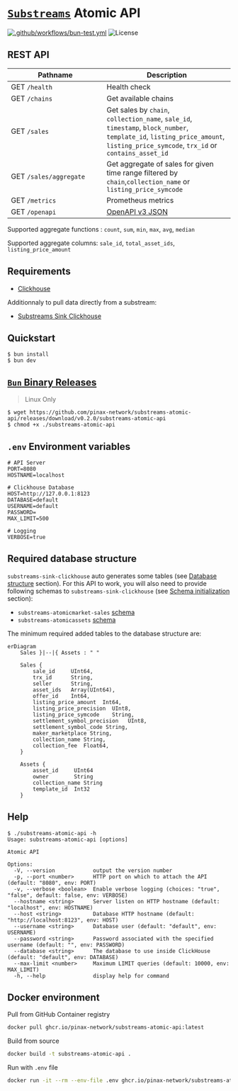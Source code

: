 # [`Substreams`](https://substreams.streamingfast.io/) Atomic API
[![.github/workflows/bun-test.yml](https://github.com/pinax-network/substreams-atomic-api/actions/workflows/bun-test.yml/badge.svg)](https://github.com/pinax-network/substreams-atomic-api/actions/workflows/bun-test.yml)
![License](https://img.shields.io/github/license/pinax-network/substreams-atomic-api)

## REST API

| <div style="width:200px">Pathname</div>| Description           |
|----------------------------------------|-----------------------|
| GET `/health`                          | Health check
| GET `/chains`                          | Get available chains
| GET `/sales`                           | Get sales by `chain`, `collection_name`, `sale_id`, `timestamp`, `block_number`, `template_id`, `listing_price_amount`, `listing_price_symcode`, `trx_id` or `contains_asset_id`
| GET `/sales/aggregate`                 | Get aggregate of sales for given time range filtered by `chain`,`collection_name` or `listing_price_symcode`
| GET `/metrics`                         | Prometheus metrics
| GET `/openapi`                         | [OpenAPI v3 JSON](https://spec.openapis.org/oas/v3.0.0)

Supported aggregate functions : `count`, `sum`, `min`, `max`, `avg`, `median`

Supported aggregate columns: `sale_id`, `total_asset_ids`, `listing_price_amount`

## Requirements

- [Clickhouse](https://clickhouse.com/)

Additionnaly to pull data directly from a substream:
- [Substreams Sink Clickhouse](https://github.com/pinax-network/substreams-sink-clickhouse/)

## Quickstart
```console
$ bun install
$ bun dev
```

## [`Bun` Binary Releases](https://github.com/pinax-network/substreams-sink-websockets/releases)

> Linux Only

```console
$ wget https://github.com/pinax-network/substreams-atomic-api/releases/download/v0.2.0/substreams-atomic-api
$ chmod +x ./substreams-atomic-api
```

## `.env` Environment variables

```env
# API Server
PORT=8080
HOSTNAME=localhost

# Clickhouse Database
HOST=http://127.0.0.1:8123
DATABASE=default
USERNAME=default
PASSWORD=
MAX_LIMIT=500

# Logging
VERBOSE=true
```
## Required database structure
`substreams-sink-clickhouse` auto generates some tables (see [Database structure](https://github.com/pinax-network/substreams-sink-clickhouse#database-structure) section).
For this API to work, you will also need to provide following schemas to `substreams-sink-clickhouse` (see [Schema initialization](https://github.com/pinax-network/substreams-sink-clickhouse#schema-initialization) section):
- `substreams-atomicmarket-sales` [schema](https://github.com/pinax-network/substreams-atomicmarket-sales/blob/master/schema.sql)
- `substreams-atomicassets` [schema](https://github.com/pinax-network/substreams-atomicassets/blob/master/schema.sql)
  
The minimum required added tables to the database structure are:
```mermaid
erDiagram
    Sales }|--|{ Assets : " "

    Sales {
        sale_id     UInt64,
        trx_id      String,
        seller      String,
        asset_ids   Array(UInt64),
        offer_id    Int64,
        listing_price_amount  Int64,
        listing_price_precision  UInt8,
        listing_price_symcode    String,
        settlement_symbol_precision   UInt8,
        settlement_symbol_code String,
        maker_marketplace String,
        collection_name String,
        collection_fee  Float64,
    }

    Assets {
        asset_id     UInt64
        owner        String
        collection_name String
        template_id  Int32
    }
```
## Help

```console
$ ./substreams-atomic-api -h
Usage: substreams-atomic-api [options]

Atomic API

Options:
  -V, --version            output the version number
  -p, --port <number>      HTTP port on which to attach the API (default: "8080", env: PORT)
  -v, --verbose <boolean>  Enable verbose logging (choices: "true", "false", default: false, env: VERBOSE)
  --hostname <string>      Server listen on HTTP hostname (default: "localhost", env: HOSTNAME)
  --host <string>          Database HTTP hostname (default: "http://localhost:8123", env: HOST)
  --username <string>      Database user (default: "default", env: USERNAME)
  --password <string>      Password associated with the specified username (default: "", env: PASSWORD)
  --database <string>      The database to use inside ClickHouse (default: "default", env: DATABASE)
  --max-limit <number>     Maximum LIMIT queries (default: 10000, env: MAX_LIMIT)
  -h, --help               display help for command
```

## Docker environment

Pull from GitHub Container registry
```bash
docker pull ghcr.io/pinax-network/substreams-atomic-api:latest
```

Build from source
```bash
docker build -t substreams-atomic-api .
```

Run with `.env` file
```bash
docker run -it --rm --env-file .env ghcr.io/pinax-network/substreams-atomic-api
```
